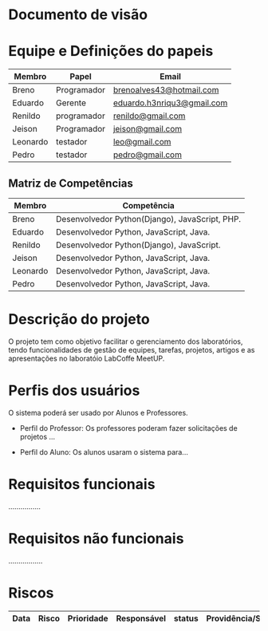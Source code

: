 # Documento de visão

# Equipe e Definições do papeis

Membro | Papel | Email
------ | ----- | -----
Breno | Programador | brenoalves43@hotmail.com
Eduardo | Gerente | eduardo.h3nriqu3@gmail.com
Renildo | programador | renildo@gmail.com
Jeison | Programador | jeison@gmail.com
Leonardo | testador | leo@gmail.com
Pedro | testador | pedro@gmail.com

## Matriz de Competências 

Membro | Competência 
------ | -----------
Breno | Desenvolvedor Python(Django), JavaScript, PHP.
Eduardo | Desenvolvedor Python, JavaScript, Java.
Renildo | Desenvolvedor Python(Django), JavaScript.
Jeison | Desenvolvedor Python, JavaScript, Java.
Leonardo | Desenvolvedor Python, JavaScript, Java.
Pedro | Desenvolvedor Python, JavaScript, Java.



# Descrição do projeto

O projeto tem como objetivo facilitar o gerenciamento dos laboratórios, tendo funcionalidades de gestão de equipes, tarefas, projetos, artigos e as apresentações no laboratóio LabCoffe MeetUP.


# Perfis dos usuários

O sistema poderá ser usado por Alunos e Professores.

* Perfil do Professor: Os professores poderam fazer solicitações de projetos ...

* Perfil do Aluno: Os alunos usaram o sistema para...

# Requisitos funcionais
................

# Requisitos não funcionais 
.................

# Riscos

Data | Risco | Prioridade | Responsável | status | Providência/Solução
---- | ----- | ---------- | ----------- | ------ | ------------------



